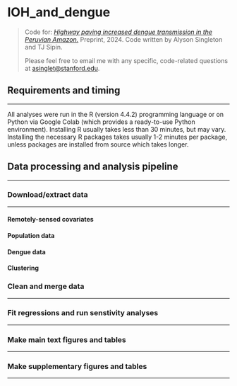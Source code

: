 # IOH_and_dengue
> Code for: [_Highway paving increased dengue transmission in the Peruvian Amazon._](https://www.medrxiv.org/content/10.1101/2024.11.15.24317406v1) Preprint, 2024. Code written by Alyson Singleton and TJ Sipin.
>
> Please feel free to email me with any specific, code-related questions at asinglet@stanford.edu.

## Requirements and timing
___
All analyses were run in the R (version 4.4.2) programming language or on Python via Google Colab (which provides a ready-to-use Python environment). Installing R usually takes less than 30 minutes, but may vary. Installing the necessary R packages takes usually 1-2 minutes per package, unless packages are installed from source which takes longer.

## Data processing and analysis pipeline
___

### Download/extract data
___

#### Remotely-sensed covariates

#### Population data

#### Dengue data

#### Clustering

### Clean and merge data
___

### Fit regressions and run senstivity analyses
___

### Make main text figures and tables
___

### Make supplementary figures and tables
___
